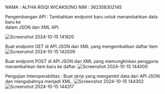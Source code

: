 NAMA : ALFHA RISQI WICAKSONO
NIM : 362358302145

Pengembangan	API	:	Tambahkan	endpoint	baru	untuk	menambahkan	data	baru	ke	
dalam	JSON	dan	XML	API.

![Screenshot 2024-10-15 141820](https://github.com/user-attachments/assets/a4e8bb4d-eb51-45b1-8a8f-9363b3928833)


Buat	endpoint	GET	di	API	JSON	dan	XML	yang	mengembalikan	daftar	item	
![Screenshot 2024-10-15 142009](https://github.com/user-attachments/assets/41a37e8e-1623-49a4-b8eb-9d01b571c377)

Buat	endpoint	POST	di	API	JSON	dan	XML	yang	memungkinkan	pengguna	
menambahkan	item	baru	ke	daftar.	
![Screenshot 2024-10-15 144000](https://github.com/user-attachments/assets/a770aaae-8bd0-4043-9821-36eff04d9eeb)

Pengujian	Interoperabilitas	:	Buat	skrip	yang	mengambil	data	dari	API	JSON	dan	
mengubahnya	menjadi	XML.
![Screenshot 2024-10-15 144302](https://github.com/user-attachments/assets/23b6607c-4e05-480f-a9b2-99c59a8352c5)
![Screenshot 2024-10-15 144317](https://github.com/user-attachments/assets/b6672b4f-4361-478d-a695-420f3ceb6576)

